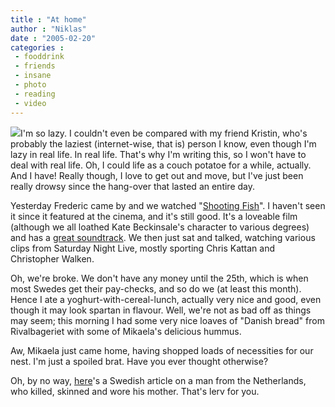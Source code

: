 ```yaml
---
title : "At home"
author : "Niklas"
date : "2005-02-20"
categories : 
 - fooddrink
 - friends
 - insane
 - photo
 - reading
 - video
---
```


![](https://niklasblog.com/wp-content/2005-02-20-lunch.gif)I'm so lazy. I couldn't even be compared with my friend Kristin, who's probably the laziest (internet-wise, that is) person I know, even though I'm lazy in real life. In real life. That's why I'm writing this, so I won't have to deal with real life. Oh, I could life as a couch potatoe for a while, actually. And I have! Really though, I love to get out and move, but I've just been really drowsy since the hang-over that lasted an entire day.

Yesterday Frederic came by and we watched "[Shooting Fish](http://www.imdb.com/title/tt0120122)". I haven't seen it since it featured at the cinema, and it's still good. It's a loveable film (although we all loathed Kate Beckinsale's character to various degrees) and has a [great soundtrack](http://www.imdb.com/title/tt0120122/soundtrack). We then just sat and talked, watching various clips from Saturday Night Live, mostly sporting Chris Kattan and Christopher Walken.

Oh, we're broke. We don't have any money until the 25th, which is when most Swedes get their pay-checks, and so do we (at least this month). Hence I ate a yoghurt-with-cereal-lunch, actually very nice and good, even though it may look spartan in flavour. Well, we're not as bad off as things may seem; this morning I had some very nice loaves of "Danish bread" from Rivalbageriet with some of Mikaela's delicious hummus.

Aw, Mikaela just came home, having shopped loads of necessities for our nest. I'm just a spoiled brat. Have you ever thought otherwise?

Oh, by no way, [here](http://www.aftonbladet.se/vss/nyheter/story/0,2789,605600,00.html)'s a Swedish article on a man from the Netherlands, who killed, skinned and wore his mother. That's lerv for you.
